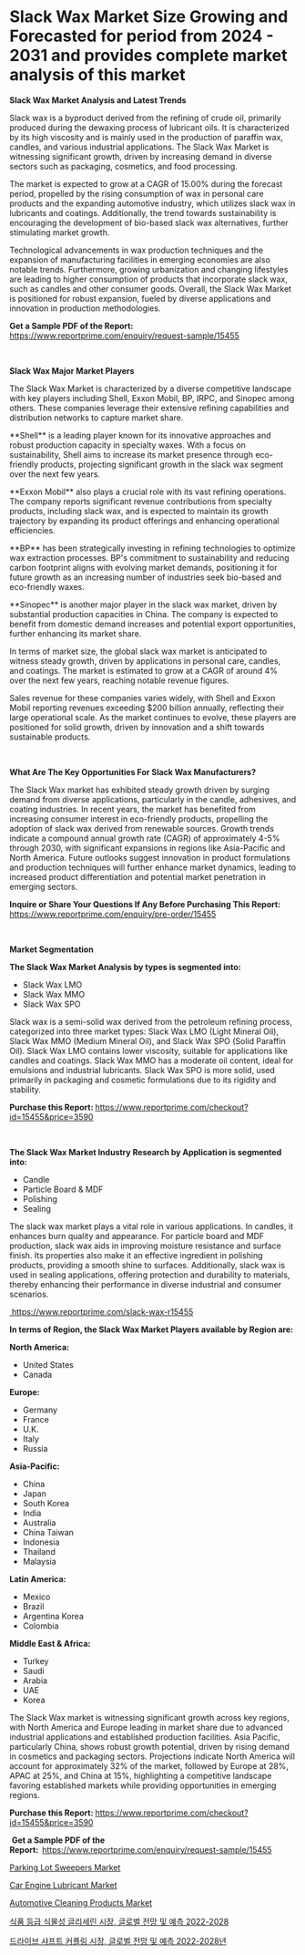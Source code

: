 <p><h1>Slack Wax Market Size Growing and Forecasted for period from 2024 - 2031 and provides complete market analysis of this market</h1></p><p><strong>Slack Wax Market Analysis and Latest Trends</strong></p>
<p><p>Slack wax is a byproduct derived from the refining of crude oil, primarily produced during the dewaxing process of lubricant oils. It is characterized by its high viscosity and is mainly used in the production of paraffin wax, candles, and various industrial applications. The Slack Wax Market is witnessing significant growth, driven by increasing demand in diverse sectors such as packaging, cosmetics, and food processing.</p><p>The market is expected to grow at a CAGR of 15.00% during the forecast period, propelled by the rising consumption of wax in personal care products and the expanding automotive industry, which utilizes slack wax in lubricants and coatings. Additionally, the trend towards sustainability is encouraging the development of bio-based slack wax alternatives, further stimulating market growth.</p><p>Technological advancements in wax production techniques and the expansion of manufacturing facilities in emerging economies are also notable trends. Furthermore, growing urbanization and changing lifestyles are leading to higher consumption of products that incorporate slack wax, such as candles and other consumer goods. Overall, the Slack Wax Market is positioned for robust expansion, fueled by diverse applications and innovation in production methodologies.</p></p>
<p><strong>Get a Sample PDF of the Report:&nbsp;</strong> <a href="https://www.reportprime.com/enquiry/request-sample/15455">https://www.reportprime.com/enquiry/request-sample/15455</a></p>
<p>&nbsp;</p>
<p><strong>Slack Wax Major Market Players</strong></p>
<p><p>The Slack Wax Market is characterized by a diverse competitive landscape with key players including Shell, Exxon Mobil, BP, IRPC, and Sinopec among others. These companies leverage their extensive refining capabilities and distribution networks to capture market share.</p><p>**Shell** is a leading player known for its innovative approaches and robust production capacity in specialty waxes. With a focus on sustainability, Shell aims to increase its market presence through eco-friendly products, projecting significant growth in the slack wax segment over the next few years.</p><p>**Exxon Mobil** also plays a crucial role with its vast refining operations. The company reports significant revenue contributions from specialty products, including slack wax, and is expected to maintain its growth trajectory by expanding its product offerings and enhancing operational efficiencies.</p><p>**BP** has been strategically investing in refining technologies to optimize wax extraction processes. BP's commitment to sustainability and reducing carbon footprint aligns with evolving market demands, positioning it for future growth as an increasing number of industries seek bio-based and eco-friendly waxes.</p><p>**Sinopec** is another major player in the slack wax market, driven by substantial production capacities in China. The company is expected to benefit from domestic demand increases and potential export opportunities, further enhancing its market share.</p><p>In terms of market size, the global slack wax market is anticipated to witness steady growth, driven by applications in personal care, candles, and coatings. The market is estimated to grow at a CAGR of around 4% over the next few years, reaching notable revenue figures.</p><p>Sales revenue for these companies varies widely, with Shell and Exxon Mobil reporting revenues exceeding $200 billion annually, reflecting their large operational scale. As the market continues to evolve, these players are positioned for solid growth, driven by innovation and a shift towards sustainable products.</p></p>
<p>&nbsp;</p>
<p><strong>What Are The Key Opportunities For Slack Wax Manufacturers?</strong></p>
<p><p>The Slack Wax market has exhibited steady growth driven by surging demand from diverse applications, particularly in the candle, adhesives, and coating industries. In recent years, the market has benefited from increasing consumer interest in eco-friendly products, propelling the adoption of slack wax derived from renewable sources. Growth trends indicate a compound annual growth rate (CAGR) of approximately 4-5% through 2030, with significant expansions in regions like Asia-Pacific and North America. Future outlooks suggest innovation in product formulations and production techniques will further enhance market dynamics, leading to increased product differentiation and potential market penetration in emerging sectors.</p></p>
<p><strong>Inquire or Share Your Questions If Any Before Purchasing This Report:</strong> <a href="https://www.reportprime.com/enquiry/pre-order/15455">https://www.reportprime.com/enquiry/pre-order/15455</a></p>
<p>&nbsp;</p>
<p><strong>Market Segmentation</strong></p>
<p><strong>The Slack Wax Market Analysis by types is segmented into:</strong></p>
<p><ul><li>Slack Wax LMO</li><li>Slack Wax MMO</li><li>Slack Wax SPO</li></ul></p>
<p><p>Slack wax is a semi-solid wax derived from the petroleum refining process, categorized into three market types: Slack Wax LMO (Light Mineral Oil), Slack Wax MMO (Medium Mineral Oil), and Slack Wax SPO (Solid Paraffin Oil). Slack Wax LMO contains lower viscosity, suitable for applications like candles and coatings. Slack Wax MMO has a moderate oil content, ideal for emulsions and industrial lubricants. Slack Wax SPO is more solid, used primarily in packaging and cosmetic formulations due to its rigidity and stability.</p></p>
<p><strong>Purchase this Report:&nbsp;</strong><a href="https://www.reportprime.com/checkout?id=15455&price=3590">https://www.reportprime.com/checkout?id=15455&price=3590</a></p>
<p>&nbsp;</p>
<p><strong>The Slack Wax Market Industry Research by Application is segmented into:</strong></p>
<p><ul><li>Candle</li><li>Particle Board & MDF</li><li>Polishing</li><li>Sealing</li></ul></p>
<p><p>The slack wax market plays a vital role in various applications. In candles, it enhances burn quality and appearance. For particle board and MDF production, slack wax aids in improving moisture resistance and surface finish. Its properties also make it an effective ingredient in polishing products, providing a smooth shine to surfaces. Additionally, slack wax is used in sealing applications, offering protection and durability to materials, thereby enhancing their performance in diverse industrial and consumer scenarios.</p></p>
<p><a href="https://www.reportprime.com/slack-wax-r15455">&nbsp;https://www.reportprime.com/slack-wax-r15455</a></p>
<p><strong>In terms of Region, the Slack Wax Market Players available by Region are:</strong></p>
<p>
    <p> <strong> North America: </strong>
        <ul>
            <li>United States</li>
            <li>Canada</li>
        </ul>
        </p> 
    <p> <strong> Europe: </strong>
        <ul>
            <li>Germany</li>
            <li>France</li>
            <li>U.K.</li>
            <li>Italy</li>
            <li>Russia</li>
        </ul>
        </p> 
    <p> <strong> Asia-Pacific: </strong>
        <ul>
            <li>China</li>
            <li>Japan</li>
            <li>South Korea</li>
            <li>India</li>
            <li>Australia</li>
            <li>China Taiwan</li>
            <li>Indonesia</li>
            <li>Thailand</li>
            <li>Malaysia</li>
        </ul>
        </p> 
    <p> <strong> Latin America: </strong>
        <ul>
            <li>Mexico</li>
            <li>Brazil</li>
            <li>Argentina Korea</li>
            <li>Colombia</li>
        </ul>
        </p> 
    <p> <strong> Middle East & Africa: </strong>
        <ul>
            <li>Turkey</li>
            <li>Saudi</li>
            <li>Arabia</li>
            <li>UAE</li>
            <li>Korea</li>
        </ul>
    </p>
    </p>
<p><p>The Slack Wax market is witnessing significant growth across key regions, with North America and Europe leading in market share due to advanced industrial applications and established production facilities. Asia Pacific, particularly China, shows robust growth potential, driven by rising demand in cosmetics and packaging sectors. Projections indicate North America will account for approximately 32% of the market, followed by Europe at 28%, APAC at 25%, and China at 15%, highlighting a competitive landscape favoring established markets while providing opportunities in emerging regions.</p></p>
<p><strong>Purchase this Report: </strong><a href="https://www.reportprime.com/checkout?id=15455&price=3590">https://www.reportprime.com/checkout?id=15455&price=3590</a></p>
<p>&nbsp;<strong>Get a Sample PDF of the Report:&nbsp;&nbsp;</strong><a href="https://www.reportprime.com/enquiry/request-sample/15455">https://www.reportprime.com/enquiry/request-sample/15455</a></p>
<p><strong></strong></p>
<p><p><a href="https://issuu.com/reportprime-2/docs/parking-lot-sweepers-market-size-20_eec9caa2306b8f">Parking Lot Sweepers Market</a></p><p><a href="https://medium.com/@salennagilmor/car-engine-lubricant-market-revolution-2024-2031-market-trends-shaping-the-next-decade-de98b7a9a670">Car Engine Lubricant Market</a></p><p><a href="https://medium.com/@salennagilmor/the-automotive-cleaning-products-market-decisions-are-mostly-driven-by-resource-optimization-and-cf871668bdd1">Automotive Cleaning Products Market</a></p><p><a href="https://medium.com/@brendanmata77/food-grade-vegetable-glycerin-market-global-outlook-and-forecast-2022-2028-market-%EC%9D%98-%EA%B8%80%EB%A1%9C%EB%B2%8C-%EC%8B%9C%EC%9E%A5-%EA%B0%9C%EC%9A%94%EB%8A%94-%EC%A0%84-ec616ec1097a">식품 등급 식물성 글리세린 시장, 글로벌 전망 및 예측 2022-2028</a></p><p><a href="https://medium.com/@brendanmata77/drive-shaft-coupling-market-global-outlook-and-forecast-2022-2028-market-%EC%9D%98-%EA%B8%80%EB%A1%9C%EB%B2%8C-%EC%8B%9C%EC%9E%A5-%EA%B0%9C%EC%9A%94%EB%8A%94-%EC%A0%84-%EC%84%B8%EA%B3%84-%EB%B0%8F-%EC%A3%BC%EC%9A%94-0ac1421b7f9c">드라이브 샤프트 커플링 시장, 글로벌 전망 및 예측 2022-2028년</a></p></p>